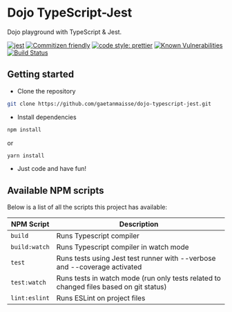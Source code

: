 # Dojo TypeScript-Jest

Dojo playground with TypeScript & Jest.

[![jest](https://jestjs.io/img/jest-badge.svg)](https://github.com/facebook/jest)
[![Commitizen friendly](https://img.shields.io/badge/commitizen-friendly-brightgreen.svg)](http://commitizen.github.io/cz-cli/)
[![code style: prettier](https://img.shields.io/badge/code_style-prettier-ff69b4.svg?style=flat-square)](https://github.com/prettier/prettier)
[![Known Vulnerabilities](https://snyk.io/test/github/gaetanmaisse/dojo-typescript-jest/badge.svg?targetFile=package.json)](https://snyk.io/test/github/gaetanmaisse/dojo-typescript-jest?targetFile=package.json)
[![Build Status](https://travis-ci.com/gaetanmaisse/dojo-typescript-jest.svg?branch=master)](https://travis-ci.com/gaetanmaisse/dojo-typescript-jest)

## Getting started

- Clone the repository

```bash
git clone https://github.com/gaetanmaisse/dojo-typescript-jest.git
```

- Install dependencies

```bash
npm install
```

or

```bash
yarn install
```

- Just code and have fun!

## Available NPM scripts

Below is a list of all the scripts this project has available:

| NPM Script    | Description                                                                            |
| ------------- | -------------------------------------------------------------------------------------- |
| `build`       | Runs Typescript compiler                                                               |
| `build:watch` | Runs Typescript compiler in watch mode                                                 |
| `test`        | Runs tests using Jest test runner with --verbose and --coverage activated              |
| `test:watch`  | Runs tests in watch mode (run only tests related to changed files based on git status) |
| `lint:eslint` | Runs ESLint on project files                                                           |
